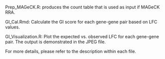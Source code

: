 Prep_MAGeCK.R: produces the count table that is used as input if MAGeCK RRA.

GI_Cal.Rmd: Calculate the GI score for each gene-gene pair based on LFC values.

GI_Visualization.R: Plot the expected vs. observed LFC for each gene-gene pair. The output is demonstrated in the JPEG file.

For more details, please refer to the description within each file.
